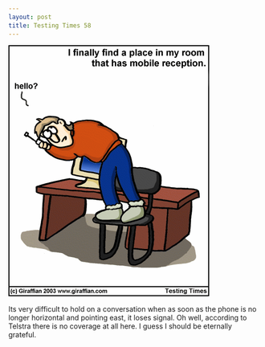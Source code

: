 ```yaml
---
layout: post
title: Testing Times 58
---
```

<img src="/images/tt0058.png">

Its very difficult to hold on a conversation when as soon as the
phone is no longer horizontal and pointing east, it loses signal.
Oh well, according to Telstra there is no coverage at all here.
I guess I should be eternally grateful.